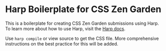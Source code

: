 Harp Boilerplate for CSS Zen Garden
===================================

This is a boilerplate for creating CSS Zen Garden submissions using Harp. To learn more about how to use Harp, visit the [Harp docs](http://harpjs.com).

Use `harp compile` or view source to get the CSS file. More comprehensive instructions on the best practice for this will be added.